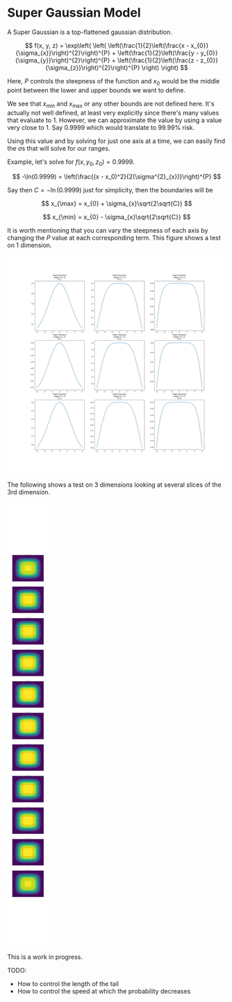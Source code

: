 # Super Gaussian Model

A Super Gaussian is a top-flattened gaussian distribution.

$$
f(x, y, z) = \exp\left( \left( \left(\frac{1}{2}\left(\frac{x - x_{0}}{\sigma_{x}}\right)^{2}\right)^{P} + \left(\frac{1}{2}\left(\frac{y - y_{0}}{\sigma_{y}}\right)^{2}\right)^{P} + \left(\frac{1}{2}\left(\frac{z - z_{0}}{\sigma_{z}}\right)^{2}\right)^{P} \right) \right)
$$

Here, $P$ controls the steepness of the function and $x_0$ would be the middle point between the lower and upper bounds we want to define.

We see that $x_{\min}$ and $x_{\max}$ or any other bounds are not defined here. It's actually not well defined, at least very explicitly since there's many values that evaluate to 1. However, we can approximate the value by using a value very close to 1. Say 0.9999 which would translate to 99.99% risk.

Using this value and by solving for just one axis at a time, we can easily find the $\sigma$s that will solve for our ranges.

Example, let's solve for $f(x, y_{0}, z_{0}) = 0.9999$.

$$
-\ln(0.9999) = \left(\frac{(x - x_0)^2}{2(\sigma^{2}_{x})}\right)^{P}
$$

Say then $C = -\ln(0.9999)$ just for simplicity, then the boundaries will be

$$
x_{\max} = x_{0} + \sigma_{x}\sqrt{2\sqrt{C}} 
$$

$$
x_{\min} = x_{0} - \sigma_{x}\sqrt{2\sqrt{C}} 
$$

It is worth mentioning that you can vary the steepness of each axis by changing the $P$ value at each corresponding term.
This figure shows a test on 1 dimension.

![1-dimensional-test](tmp/figures/sg_1d_test.png)

The following shows a test on 3 dimensions looking at several slices of the 3rd dimension.

![3-dimensional-test](tmp/figures/3DSuperGaussianSim.png)

This is a work in progress.

TODO:
- How to control the length of the tail
- How to control the speed at which the probability decreases
